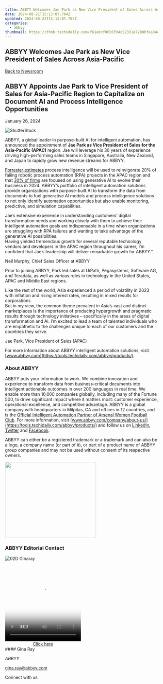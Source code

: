 ```yaml
---
title: ABBYY Welcomes Jae Park as New Vice President of Sales Across Asia-Pacific
date: 2024-08-21T15:13:07.784Z
updated: 2024-08-22T15:13:07.784Z
categories:
  - abbyy
thumbnail: https://thmb.techidaily.com/f61e0cf06b5f94c52331e7280bfea34d0fc7a11feee31daa0334519a989e1892.jpg
---
```


## ABBYY Welcomes Jae Park as New Vice President of Sales Across Asia-Pacific

[Back to Newsroom](https://tools.techidaily.com/abbyy/products/)

## ABBYY Appoints Jae Park to Vice President of Sales for Asia-Pacific Region to Capitalize on Document AI and Process Intelligence Opportunities

January 26, 2024

![ShutterStock](https://content.abbyy.com/-/media/project/abbyy/abbyy/branchtemplates/shutterstock_1272462163_1296-x-729.jpg?h=729&iar=0&w=1296)

ABBYY, a global leader in purpose-built AI for intelligent automation, has announced the appointment of **Jae Park as Vice President of Sales for the Asia-Pacific (APAC)** region. Jae will leverage his 30 years of experience driving high-performing sales teams in Singapore, Australia, New Zealand, and Japan to rapidly grow new revenue streams for ABBYY.

[Forrester estimates](https://www.forbes.com/sites/forrester/2022/11/10/the-top-2023-predictions-for-technology-in-apac/?sh=eb24435193c6) process intelligence will be used to reinvigorate 20% of failing robotic process automation (RPA) projects in the APAC region and that [30% of firms](https://www.forbes.com/sites/forrester/2023/10/26/in-2024-apac-firms-will-be-inspired-by-the-generative-ai-wave/?sh=2722a608482e) are focused on using generative AI to evolve their business in 2024\. ABBYY’s portfolio of intelligent automation solutions provide organizations with purpose-built AI to transform the data from documents to fuel generative AI models and process intelligence solutions to not only identify automation opportunities but also enable monitoring, predictive, and simulation capabilities.

Jae’s extensive experience in understanding customers’ digital transformation needs and working closely with them to achieve their intelligent automation goals are indispensable in a time when organizations are struggling with RPA failures and wanting to take advantage of the generative AI possibilities.  
Having yielded tremendous growth for several reputable technology vendors and developers in the APAC region throughout his career, I’m confident that Jae’s leadership will deliver remarkable growth for ABBYY.”

Neil Murphy, Chief Sales Officer at ABBYY

Prior to joining ABBYY, Park led sales at UiPath, Pegasystems, Software AG, and Teradata, as well as various roles in technology in the United States, APAC and Middle East regions.

Like the rest of the world, Asia experienced a period of volatility in 2023 with inflation and rising interest rates, resulting in mixed results for corporations  
But in my view, the common theme prevalent in Asia’s vast and distinct marketplaces is the importance of producing hypergrowth and pragmatic results through technology initiatives – specifically in the areas of digital transformation and AI. I’m excited to lead a team of talented individuals who are empathetic to the challenges unique to each of our customers and the countries they serve.

Jae Park, Vice President of Sales (APAC)

For more information about ABBYY intelligent automation solutions, visit [www.abbyy.com](https://tools.techidaily.com/abbyy/products/).  

### About ABBYY

ABBYY puts your information to work. We combine innovation and experience to transform data from business-critical documents into intelligent actionable outcomes in over 200 languages in real time. We enable more than 10,000 companies globally, including many of the Fortune 500, to drive significant impact where it matters most: customer experience, operational excellence, and competitive advantage. ABBYY is a global company with headquarters in Milpitas, CA and offices in 12 countries, and is the [Official Intelligent Automation Partner of Arsenal Women Football Club](https://tools.techidaily.com/abbyy/products/). For more information, visit [www.abbyy.com/company/about-us/](https://tools.techidaily.com/abbyy/products/) and follow us on [LinkedIn](https://www.linkedin.com/company/abbyy), [Twitter](https://twitter.com/ABBYY%5FSoftware) and [Facebook](https://www.facebook.com/ABBYYsoft).

ABBYY can either be a registered trademark or a trademark and can also be a logo, a company name (or part of it), or part of a product name of ABBYY group companies and may not be used without consent of its respective owners.

<!-- affiliate ads begin -->
<a href="https://printrendy.pxf.io/c/5597632/1453720/17020" target="_top" id="1453720"><img src="//a.impactradius-go.com/display-ad/17020-1453720" border="0" alt="" width="300" height="250"/></a><img height="0" width="0" src="https://imp.pxf.io/i/5597632/1453720/17020" style="position:absolute;visibility:hidden;" border="0" />
<!-- affiliate ads end -->
### ABBYY Editorial Contact

![02D Ginaray](https://static2.abbyy.com/abbyycommedia/23662/02d-ginaray.png)

<!-- affiliate ads begin -->
<span id="1997795">
					<video width="250" height="250" style="cursor:pointer"
           poster="//a.impactradius-go.com/display-clicktoplayimage/1997795.jpeg"
           onclick="if(!this.playClicked){this.play();this.setAttribute('controls',true);this.playClicked=true;}">
	   <source src="//a.impactradius-go.com/display-ad/23621-1997795">
	   <img src="//a.impactradius-go.com/display-clicktoplayimage/1997795.jpeg" style="border: none; height: 100%; width: 100%; object-fit: contain">
	</video>
	<div style="width:250px;text-align:center"><a href="javascript:window.open(decodeURIComponent('https%3A%2F%2Fproteahair.pxf.io%2Fc%2F5597632%2F1997795%2F23621'), '_blank');void(0);">Click here</a></div>
</span>
<img height="0" width="0" src="https://imp.pxf.io/i/5597632/1997795/23621" style="position:absolute;visibility:hidden;" border="0" />
<!-- affiliate ads end -->
#### Gina Ray

_ABBYY_

[gina.ray@abbyy.com](https://tools.techidaily.com/abbyy/products/) 

  
Connect with us

<ins class="adsbygoogle"
     style="display:block"
     data-ad-format="autorelaxed"
     data-ad-client="ca-pub-7571918770474297"
     data-ad-slot="1223367746"></ins>



<ins class="adsbygoogle"
     style="display:block"
     data-ad-client="ca-pub-7571918770474297"
     data-ad-slot="8358498916"
     data-ad-format="auto"
     data-full-width-responsive="true"></ins>

